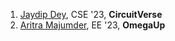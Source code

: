 1. [Jaydip Dey](https://www.linkedin.com/in/jaydip-dey/), CSE '23, **CircuitVerse**
2. [Aritra Majumder](https://www.linkedin.com/in/aritra-majumder-juee23/), EE '23, **OmegaUp**
